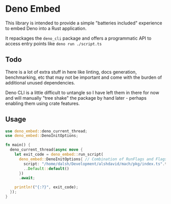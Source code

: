# Deno Embed

This library is intended to provide a simple "batteries included" experience to embed Deno into a Rust application.

It repackages the `deno_cli` package and offers a programmatic API to access entry points like `deno run ./script.ts`

## Todo

There is a lot of extra stuff in here like linting, docs generation, benchmarking, etc that may not be important and come with the burden of additional unused dependencies.

Deno CLI is a little difficult to untangle so I have left them in there for now and will manually "tree shake" the package by hand later - perhaps enabling them using crate features.

## Usage

```rust
use deno_embed::deno_current_thread;
use deno_embed::DenoInitOptions;

fn main() {
  deno_current_thread(async move {
    let exit_code = deno_embed::run_script(
      deno_embed::DenoInitOptions{ // Combination of RunFlags and Flags
        script: "/home/dalsh/Development/alshdavid/mach/pkg/index.ts".to_string(),
        ..Default::default()
      })
      .await;

    println!("{:?}", exit_code);
  });
}
```
